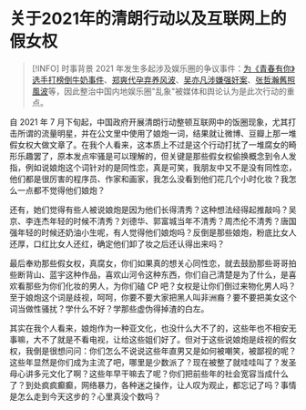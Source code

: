 # 关于2021年的清朗行动以及互联网上的假女权

> [!INFO] 时事背景
>2021 年发生多起涉及娱乐圈的争议事件：[为《青春有你》选手打榜倒牛奶事件](https://zh.wikipedia.org/wiki/%E9%9D%92%E6%98%A5%E6%9C%89%E4%BD%A0_(%E7%AC%AC%E4%B8%89%E5%AD%A3)#%E7%9B%B8%E5%85%B3%E4%BA%8B%E4%BB%B6 "青春有你 (第三季)")、[郑爽代孕弃养风波](https://zh.wikipedia.org/wiki/%E9%83%91%E7%88%BD%E4%BB%A3%E5%AD%95%E5%BC%83%E5%85%BB%E9%A3%8E%E6%B3%A2 "郑爽代孕弃养风波")、[吴亦凡涉嫌强奸案](https://zh.wikipedia.org/wiki/%E5%90%B3%E4%BA%A6%E5%87%A1%E6%B6%89%E5%AB%8C%E5%BC%B7%E5%A7%A6%E6%A1%88 "吳亦凡涉嫌強姦案")、[张哲瀚舊照風波](https://zh.wikipedia.org/wiki/%E5%BC%B5%E5%93%B2%E7%80%9A#%E7%9B%B8%E9%97%9C%E4%BA%8B%E4%BB%B6 "張哲瀚")等，因此整治中国内地娱乐圈"乱象"被媒体和舆论认为是此次行动的重点。

自 2021 年 7 月下旬起，中国政府开展清朗行动整顿互联网中的饭圈现象，尤其打击所谓的流量明星，并在公文里中使用了娘炮一词，结果就让微博、豆瓣上那一堆假女权大做文章了。在我个人看来，这本质上不过是这个行动打扰了一堆腐女的畸形乐趣罢了，原本发点牢骚是可以理解的，但关键是那些假女权偷换概念到令人发指，例如说娘炮这个词针对的是同性恋，真是可笑，我朋友中又不是没有同性恋，他们都是很厉害的程序员、作家和画家，我怎么没看到他们花几个小时化妆？我怎么一点都不觉得他们娘炮？

还有，她们觉得有些人被说娘炮是因为他们长得清秀？这种想法经得起推敲吗？吴京、李连杰年轻的时候不清秀？刘德华、郭富城当年不清秀？周杰伦不清秀？唐国强年轻的时候还奶油小生呢，有人觉得他们娘炮吗？反倒是那些娘炮，粉底比女人还厚，口红比女人还红，确定他们卸了妆之后还认得出来吗？

最后奉劝那些假女权，真腐女，你们如果真的想关心同性恋，就去鼓励那些哥哥拍些断背山、蓝宇这种作品，喜欢山河令这种东西，你们自己清楚是为了什么，是喜欢看那些为你们化妆的男人，为你们磕 CP 吧？女权是让你们倒过来物化男人吗？至于娘炮这个词是歧视，呵呵，你要不要大家把黑人叫非洲裔？要不要把美女这个词当做性骚扰？学什么不好？学那些虚伪得掉渣的白左。

其实在我个人看来，娘炮作为一种亚文化，也没什么大不了的，这些年也不相安无事嘛，大不了就是不看电视，让给这些姐们好了。但对于这些说娘炮是歧视的假女权，我倒是很想问问：你们怎么不说说这些年直男又是如何被嘲笑，被鄙视的呢？ 这些年显然是你们成为主流了吧，哪里是少数派了？现在被整了就哇哇叫了？发圣母心讲多元文化了啊？这些年早干嘛去了呢？你们把前些年的社会宽容当成什么了？到处疯疯癫癫，网络暴力，各种迷之操作，让人叹为观止，都忘记了吗？事情是怎么走到今天这步的？心里真没个数吗？

